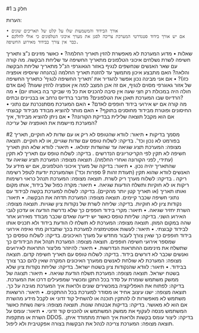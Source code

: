 חלק ב 
#1

הערות:

    • אורך הבידוד והמשמעות שלו על קלט של תאריכים שונים 
    • אם יש אורך בידוד סטנדרטי המערכת צריכה לסנן את מערך איכוני הטלפונים כי אולי לחלקם כבר אין צורך בבידוד מאירוע החשיפה.
שאלות
    • מדוע המערכת לא מאפשרת להזין תאריך החלמה? 
    • כאשר מזינים נ"צ ותאריך חשיפה לשרת נשלחים איכוני הטלפונים מתאריך החשיפה עד שליחת הבקשה. מה קורה עם שאר האנשים שנחשפים לנגיף באזור הגאוגרפי הנ"ל מתאריך שליחת הבקשה והלאה? האם מתבצע איכון מתמשך עד להזנת תאריך החלמה (בהנחה שיוסיפו אופציה כזו)?
    • אם אני מבינה נכון אפשר להגדיר את  ‘תאריך החשיפה לנגיף’ כתאריך החשיפה  של אזור גאוגרפי מסוים לנגיף, אם זה אכן המצב למה אין אופציה להזין שעות? (אם אדם חולה היה במכולת רק חצי שעה אין סיבה להכניס את כל מי שביקר בה באותו יום)
    • מה הרדיוס שבו המערכת תאכן את הטלפונים? מדובר ברדיוס נרחב או בבניינים ובתים?  
    • מה קורה אם יש אירועי בידוד חופפים לאדם?
    • האם המערכת מסתנכרנת עם נתוני החיסונים ופוטרת מבידוד מחוסנים בתוקף?
    • האם מותר להוציא מבודד מבידוד קבוצתי אם הוא מקבל תוצאה שלילית בבדיקת הקורונה?
    • אם ניתן להוציא מבידוד, איך המערכת מיישמת את האופציה של עריכה?

#2
מסמך בדיקות
    • תיאור: לוודא שהטופס לא ריק או עם שדות לא חוקיים, תאריך בפורמט לא נכון וכד’. בדיקה: לשלוח טופס עם שדות שגויים, או לא חוקיים. תוצאה מצופה: המערכת תציג שגיאה עד שהשדות ימולאו.
    • תיאור: לוודא שלא הוזן תאריך חשיפה לא תקין לפי הקריטריונים הנדרשים . בדיקה: לשלוח טופס עם תאריך לא תקין (עתידי, לפני הקורונה ואחרי החלמה). תוצאה מצופה: המערכת תציג שגיאה עד שהתאריך יהיה נכון.
    • תיאור: בדיקה של מערך איכוני הטלפונים, אם יש מידע על האנשים לוודא שהוא תקין (תעודת זהות 9 ספרות וכד’) ושהמערכת יודעת לטפל רשימה ריקה . בדיקה: לשלוח מערך ריק לשרת. תוצאה מצופה: המערכת תנהל כראוי רשימות ריקות או לא חוקיות ותשלח הודעות שגיאה.
    • תיאור: מקרה כפול של בידוד, אותו מקום ואותו תאריך (או תאריך קטן יותר מהקיים). בדיקה: לשלוח למערכת בקשה לבידוד עם נתוני חשיפה שכבר קיימים. תוצאה מצופה: המערכת תדחה את הבקשה.
    • תיאור: נקודות ציון לא חוקיות. בדיקה: שליחה לשרת של נקודות ציון שגויות. תוצאה מצופה: השרת יחזיר שגיאה.
    • תיאור: מקרי בידוד חופפים כך שלא נדרשת הודעה או עדכון לגבי האירוע השני. בדיקה: שליחת טופס כאשר יש ידיעה שאדם שכבר מבודד מאירוע אחר שהה במקום המוזן. תוצאה מצופה: המערכת לא תשלח לו הודעת בידוד ולא תכניס אותו לבידוד קבוצתי.
    • תיאור: לעשות אופטימזציה למערכת בכך שתבדוק מתי ואיפה אירועי בידוד חופפים כך שאין צורך לעבור מחדש על מערך האיכונים. בדיקה: לשלוח טפסים כך שמספר אירועי חשיפה חופפים. תוצאה מצופה: המערכת תנהל את הבידודים כך שתשלח את מינימום ההתראות הנדרשות.
    • תיאור: להיזהר מליצור התראות לאירועים ואנשים שכבר לא דורשים בידוד. בדיקה: לשלוח טופס עם תאריך חשיפה קדום. תוצאה מצופה: המערכת לא שולחת לאנשים ממערך האיכונים המקרה שאין להם כבר צורך בבידוד.
    • תיאור: לוודא שהנקודות ציון בשטח ישראל. בדיקה: שליחת נקודות ציון שלא בשטח ישראל. תוצאה מצופה: המערכת תשלח הודעת שגיאה.
    • תיאור: תצוגה של ממשק משתמש שומרת על סדר בכל התקן ומכשיר שמפעילים דרכו את המערכת. בדיקה: לפתוח את האפליקציה במכשירים שונים ולראות איך המערכת מגיבה על כך. תוצאה מצופה: ישנו עיצוב אחיד או מסודר למערכת בכל ההתקנים.
    • תיאור: הרשאות משתמש לא מאפשרות לו להתקין תוכנה או להשחיל קוד זדוני או לקבל מידע מהשרת אם הוא לא מאושר. בדיקה: בדיקות אבטחה שונות. תוצאה מצופה: גישה נשחת כאשר המשתמש מנסה לעקוף את ממשק המשתמש או להכניס קוד זדוני.
    • תיאור: עומס על השרת או מתקפות DDOS. בדיקה: ליצור עומס בקשות ולראות איך השרת מתמודד איתן. תוצאה מצופה: המערכת צריכה לנהל את הבקשות בצורה אפקטיבית ולא ליפול.


      
